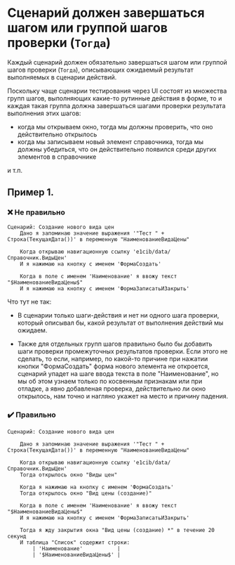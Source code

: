# Сценарий должен завершаться шагом или группой шагов проверки (`Тогда`)

Каждый сценарий должен обязательно завершаться шагом или группой шагов проверки (`Тогда`), описывающих ожидаемый результат выполняемых в сценарии действий.

Поскольку чаще сценарии тестирования через UI состоят из множества групп шагов, выполняющих какие-то рутинные действия в форме, то и каждая такая группа должна завершаться шагами проверки результата выполнения этих шагов:

- когда мы открываем окно, тогда мы должны проверить, что оно действительно открылось
- когда мы записываем новый элемент справочника, тогда мы должны убедиться, что он действительно появился среди других элементов в справочнике

и т.п.

## Пример 1.


### ❌ Не правильно

```gherkin
Сценарий: Создание нового вида цен
	Дано я запоминаю значение выражения '"Тест " + Строка(ТекущаяДата())' в переменную "НаименованиеВидаЦены"

	Когда открываю навигационную ссылку 'e1cib/data/Справочник.ВидыЦен'
	И я нажимаю на кнопку с именем 'ФормаСоздать'
		
	Когда в поле с именем 'Наименование' я ввожу текст "$НаименованиеВидаЦены$"
	И я нажимаю на кнопку с именем 'ФормаЗаписатьИЗакрыть'
```

Что тут не так:

* В сценарии только шаги-действия и нет ни одного шага проверки, который описывал бы, какой результат от выполнения действий мы ожидаем.

* Также для отдельных групп шагов правильно было бы добавить шаги проверки промежуточных результатов проверки. Если этого не сделать, то если, например, по какой-то причине при нажатии кнопки "ФормаСоздать" форма нового элемента не откроется, сценарий упадет на шаге ввода текста в поле "Наименование", но мы об этом узнаем только по косвенным признакам или при отладке, а явно добавленая проверка, действительно ли окно открылось, нам точно и нагляно укажет на место и причину падения.
  

### ✔️ Правильно

```gherkin
Сценарий: Создание нового вида цен

	Дано я запоминаю значение выражения '"Тест " + Строка(ТекущаяДата())' в переменную "НаименованиеВидаЦены"

	Когда открываю навигационную ссылку 'e1cib/data/Справочник.ВидыЦен'
	Тогда открылось окно "Виды цен"
	
	Когда я нажимаю на кнопку с именем 'ФормаСоздать'
	Тогда открылось окно "Вид цены (создание)"
	
	Когда в поле с именем 'Наименование' я ввожу текст "$НаименованиеВидаЦены$"
	И я нажимаю на кнопку с именем 'ФормаЗаписатьИЗакрыть'
	
    Тогда я жду закрытия окна "Вид цены (создание) *" в течение 20 секунд
	И таблица "Список" содержит строки:
		| 'Наименование'           |
		| '$НаименованиеВидаЦены$' |
```

